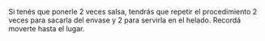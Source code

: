 Si tenés que ponerle 2 veces salsa, tendrás que repetir el procedimiento 2 veces para sacarla del envase y 2 para servirla en el helado. Recordá moverte hasta el lugar. 
